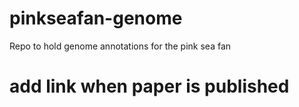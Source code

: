 # pinkseafan-genome
Repo to hold genome annotations for the pink sea fan 
# add link when paper is published 
